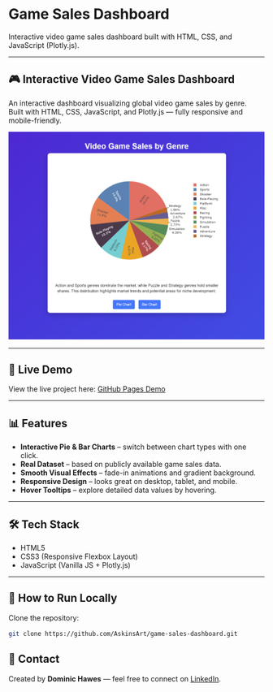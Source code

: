 # Game Sales Dashboard

Interactive video game sales dashboard built with HTML, CSS, and JavaScript (Plotly.js).

---

## 🎮 Interactive Video Game Sales Dashboard
An interactive dashboard visualizing global video game sales by genre.  
Built with HTML, CSS, JavaScript, and Plotly.js — fully responsive and mobile-friendly.

<p align="center">
  <img src="download.png" alt="Game Sales Dashboard Screenshot" width="600">
</p>

---

## 🔗 Live Demo
View the live project here: [GitHub Pages Demo](https://askinsart.github.io/game-sales-dashboard/)

---

## 📊 Features
- **Interactive Pie & Bar Charts** – switch between chart types with one click.  
- **Real Dataset** – based on publicly available game sales data.  
- **Smooth Visual Effects** – fade-in animations and gradient background.  
- **Responsive Design** – looks great on desktop, tablet, and mobile.  
- **Hover Tooltips** – explore detailed data values by hovering.

---

## 🛠️ Tech Stack
- HTML5  
- CSS3 (Responsive Flexbox Layout)  
- JavaScript (Vanilla JS + Plotly.js)  

---

## 🚀 How to Run Locally
Clone the repository:  
```bash
git clone https://github.com/AskinsArt/game-sales-dashboard.git
```

## 📧 Contact
Created by **Dominic Hawes** — feel free to connect on [LinkedIn](https://www.linkedin.com/in/dominic-hawes/).
